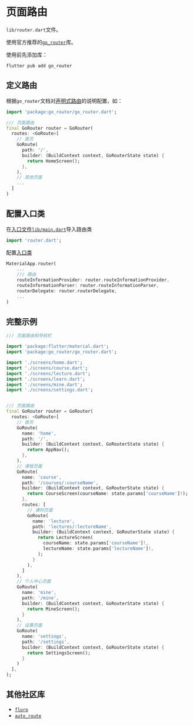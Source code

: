 # 页面路由

`lib/router.dart`文件。

使用官方推荐的[`go_router`](https://gorouter.dev)库。

使用前先添加库：

```shell
flutter pub add go_router
```

## 定义路由

根据`go_router`文档对[声明式路由](https://gorouter.dev/declarative-routing)的说明配置，如：

```dart
import 'package:go_router/go_router.dart';

/// 页面路由
final GoRouter router = GoRouter(
  routes: <GoRoute>[
    // 首页
    GoRoute(
      path: '/',
      builder: (BuildContext context, GoRouterState state) {
        return HomeScreen();
      },
    ),
    // 其他页面
    ...
  ]
)
```

## 配置入口类

在[入口文件`lib/main.dart`](app/main.md)导入路由类

```dart
import 'router.dart';
```

配置[入口类](app/main.md)

```dart
MaterialApp.router(
    ...
    /// 路由
    routeInformationProvider: router.routeInformationProvider,
    routeInformationParser: router.routeInformationParser,
    routerDelegate: router.routerDelegate,
    ...
)
```

## 完整示例

```dart
/// 页面路由和导航栏

import 'package:flutter/material.dart';
import 'package:go_router/go_router.dart';

import './screens/home.dart';
import './screens/course.dart';
import './screens/lecture.dart';
import './screens/learn.dart';
import './screens/mine.dart';
import './screens/settings.dart';


/// 页面路由
final GoRouter router = GoRouter(
  routes: <GoRoute>[
    // 首页
    GoRoute(
      name: 'home',
      path: '/',
      builder: (BuildContext context, GoRouterState state) {
        return AppNav();
      },
    ),
    // 课程页面
    GoRoute(
      name: 'course',
      path: '/courses/:courseName',
      builder: (BuildContext context, GoRouterState state) {
        return CourseScreen(courseName: state.params['courseName']!);
      },
      routes: [
        // 课时页面
        GoRoute(
          name: 'lecture',
          path: 'lectures/:lectureName',
          builder: (BuildContext context, GoRouterState state) {
            return LectureScreen(
              courseName: state.params['courseName']!,
              lectureName: state.params['lectureName']!,
            );
          }
        ),
      ]
    ),
    // 个人中心页面
    GoRoute(
      name: 'mine',
      path: '/mine',
      builder: (BuildContext context, GoRouterState state) {
        return MineScreen();
      }
    ),
    // 设置页面
    GoRoute(
      name: 'settings',
      path: '/settings',
      builder: (BuildContext context, GoRouterState state) {
        return SettingsScreen();
      }
    )
  ],
);
```

## 其他社区库

- [`fluro`](https://pub.dev/packages/fluro)
- [`auto_route`](https://pub.dev/packages/auto_route)
